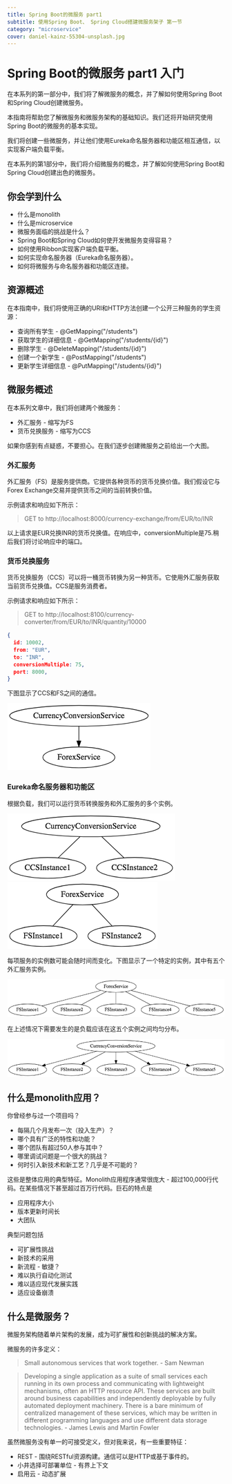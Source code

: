 ```yaml
---
title: Spring Boot的微服务 part1
subtitle: 使用Spring Boot、 Spring Cloud搭建微服务架子 第一节
category: "microservice"
cover: daniel-kainz-55304-unsplash.jpg
---
```


# Spring Boot的微服务 part1 入门

在本系列的第一部分中，我们将了解微服务的概念，并了解如何使用Spring Boot和Spring Cloud创建微服务。

本指南将帮助您了解微服务和微服务架构的基础知识。我们还将开始研究使用Spring Boot的微服务的基本实现。

我们将创建一些微服务，并让他们使用Eureka命名服务器和功能区相互通信，以实现客户端负载平衡。

在本系列的第1部分中，我们将介绍微服务的概念，并了解如何使用Spring Boot和Spring Cloud创建出色的微服务。

## 你会学到什么

- 什么是monolith
- 什么是microservice
- 微服务面临的挑战是什么？
- Spring Boot和Spring Cloud如何使开发微服务变得容易？
- 如何使用Ribbon实现客户端负载平衡。
- 如何实现命名服务器（Eureka命名服务器）。
- 如何将微服务与命名服务器和功能区连接。

## 资源概述

在本指南中，我们将使用正确的URI和HTTP方法创建一个公开三种服务的学生资源：

- 查询所有学生 - @GetMapping("/students")
- 获取学生的详细信息 - @GetMapping("/students/{id}")
- 删除学生 - @DeleteMapping("/students/{id}")
- 创建一个新学生 - @PostMapping("/students")
- 更新学生详细信息 - @PutMapping("/students/{id}")

## 微服务概述

在本系列文章中，我们将创建两个微服务：

- 外汇服务 - 缩写为FS
- 货币兑换服务 - 缩写为CCS

如果你感到有点疑惑，不要担心。在我们逐步创建微服务之前给出一个大图。

### 外汇服务

外汇服务（FS）是服务提供商。它提供各种货币的货币兑换价值。我们假设它与Forex Exchange交易并提供货币之间的当前转换价值。

示例请求和响应如下所示：

> GET to http://localhost:8000/currency-exchange/from/EUR/to/INR

以上请求是EUR兑换INR的货币兑换值。在响应中，conversionMultiple是75.稍后我们将讨论响应中的端口。

### 货币兑换服务

货币兑换服务（CCS）可以将一桶货币转换为另一种货币。它使用外汇服务获取当前货币兑换值。CCS是服务消费者。

示例请求和响应如下所示：

> GET to http://localhost:8100/currency-converter/from/EUR/to/INR/quantity/10000

```json
{
  id: 10002,
  from: "EUR",
  to: "INR",
  conversionMultiple: 75,
  port: 8000,
}
```

下图显示了CCS和FS之间的通信。

![Spring-Boot-Microservice-1-CCS-FS.png](./Spring-Boot-Microservice-1-CCS-FS.png)

### Eureka命名服务器和功能区

根据负载，我们可以运行货币转换服务和外汇服务的多个实例。

![Spring-Boot-Microservice-1-CCS-FS.png](./Spring-Boot-Microservice-2-CCS.png)
![Spring-Boot-Microservice-3-FSInstances.png](./Spring-Boot-Microservice-3-FSInstances.png)

每项服务的实例数可能会随时间而变化。下图显示了一个特定的实例，其中有五个外汇服务实例。

![Spring-Boot-Microservice-4-5FSInstances.png](./Spring-Boot-Microservice-4-5FSInstances.png)

在上述情况下需要发生的是负载应该在这五个实例之间均匀分布。

![Spring-Boot-Microservice-5-CCSToFS5instances.png](./Spring-Boot-Microservice-5-CCSToFS5instances.png)

## 什么是monolith应用？

你曾经参与过一个项目吗？

- 每隔几个月发布一次（投入生产）？
- 哪个具有广泛的特性和功能？
- 哪个团队有超过50人参与其中？
- 哪里调试问题是一个很大的挑战？
- 何时引入新技术和新工艺？几乎是不可能的？

这些是整体应用的典型特征。Monolith应用程序通常很庞大 - 超过100,000行代码。在某些情况下甚至超过百万行代码。巨石的特点是

- 应用程序大小
- 版本更新时间长
- 大团队

典型问题包括

- 可扩展性挑战
- 新技术的采用
- 新流程 - 敏捷？
- 难以执行自动化测试
- 难以适应现代发展实践
- 适应设备崩溃

## 什么是微服务？

微服务架构随着单片架构的发展，成为可扩展性和创新挑战的解决方案。

微服务的许多定义：

>Small autonomous services that work together. - Sam Newman

> Developing a single application as a suite of small services each running in its own process and communicating with lightweight mechanisms, often an HTTP resource API. These services are built around business capabilities and independently deployable by fully automated deployment machinery. There is a bare minimum of centralized management of these services, which may be written in different programming languages and use different data storage technologies. - James Lewis and Martin Fowler

虽然微服务没有单一的可接受定义，但对我来说，有一些重要特征：

- REST - 围绕RESTful资源构建。通信可以是HTTP或基于事件的。
- 小井选择可部署单位 - 有界上下文
- 启用云 - 动态扩展
